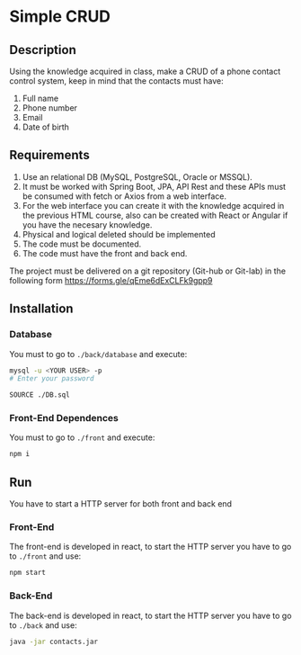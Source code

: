 # Simple CRUD

## Description

Using the knowledge acquired in class, make a CRUD of a phone contact control system, keep in mind that the contacts must have:

1. Full name
2. Phone number
3. Email
4. Date of birth

## Requirements

1. Use an relational DB (MySQL, PostgreSQL, Oracle or MSSQL).
2. It must be worked with Spring Boot, JPA, API Rest and these APIs must be consumed with fetch or Axios from a web interface.
3. For the web interface you can create it with the knowledge acquired in the previous HTML course, also can be created with React or Angular if you have the necesary knowledge.
4. Physical and logical deleted should be implemented
5. The code must be documented.
6. The code must have the front and back end.

The project must be delivered on a git repository (Git-hub or Git-lab) in the following form <https://forms.gle/qEme6dExCLFk9gpp9>

## Installation

### Database

You must to go to `./back/database` and execute:

```sh
mysql -u <YOUR USER> -p
# Enter your password

SOURCE ./DB.sql
```

### Front-End Dependences

You must to go to `./front` and execute:

```sh
npm i
```

## Run

You have to start a HTTP server for both front and back end

### Front-End

The front-end is developed in react, to start the HTTP server you have to go to `./front` and use:

```sh
npm start
```

### Back-End

The back-end is developed in react, to start the HTTP server you have to go to `./back` and use:

```sh
java -jar contacts.jar
```

